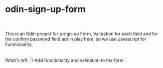 # odin-sign-up-form<br><br>  
This is an Odin project for a sign-up Form, Validation for each field and for the confirm password field are in play here, so we use Javascript for Functionality.<br><br>  
What's left :
  1-Add functionality and validation to the form.